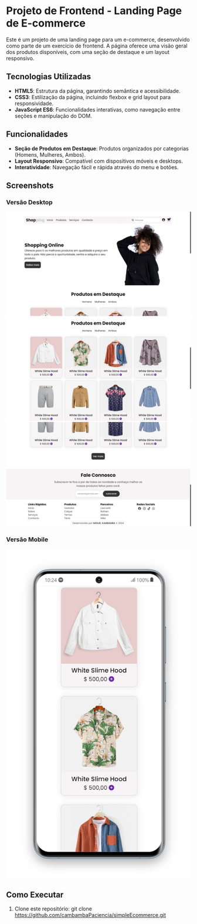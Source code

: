 # Projeto de Frontend - Landing Page de E-commerce

Este é um projeto de uma landing page para um e-commerce, desenvolvido como parte de um exercício de frontend. A página oferece uma visão geral dos produtos disponíveis, com uma seção de destaque e um layout responsivo.

## Tecnologias Utilizadas

- **HTML5**: Estrutura da página, garantindo semântica e acessibilidade.
- **CSS3**: Estilização da página, incluindo flexbox e grid layout para responsividade.
- **JavaScript ES6**: Funcionalidades interativas, como navegação entre seções e manipulação do DOM.

## Funcionalidades

- **Seção de Produtos em Destaque**: Produtos organizados por categorias (Homens, Mulheres, Ambos).
- **Layout Responsivo**: Compatível com dispositivos móveis e desktops.
- **Interatividade**: Navegação fácil e rápida através do menu e botões.

## Screenshots

### Versão Desktop

![Versão Desktop - 01](./assets/layout/desktop-01.png)
![Versão Desktop - 02](./assets/layout/desktop-02.png)
![Versão Desktop - 03](./assets/layout/desktop-03.png)

### Versão Mobile

![Versão Mobile](./assets/layout/mobile-02.png)

## Como Executar

1. Clone este repositório:
   git clone https://github.com/cambambaPaciencia/simpleEcommerce.git
